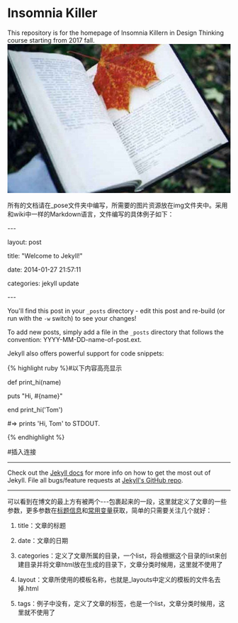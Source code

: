 # Insomnia Killer
This repository is for the homepage of Insomnia Killern in Design Thinking course starting from 2017 fall.
![](https://github.com/Design-Thinking/Design-Thinking.github.io/blob/master/img/Read_me_home.jpg)

所有的文档请在_pose文件夹中编写，所需要的图片资源放在img文件夹中。采用和wiki中一样的Markdown语言，文件编写的具体例子如下：

\---

layout: post

title:  "Welcome to Jekyll!"

date:   2014-01-27 21:57:11

categories: jekyll update

\---

You'll find this post in your `_posts` directory - edit this post and re-build (or run with the `-w` switch) to see your changes!


To add new posts, simply add a file in the `_posts` directory that follows the convention: YYYY-MM-DD-name-of-post.ext.


Jekyll also offers powerful support for code snippets:



{% highlight ruby %}#以下内容高亮显示

def print_hi(name)

  puts "Hi, #{name}"
  
end
print_hi('Tom')

#=> prints 'Hi, Tom' to STDOUT.

{% endhighlight %}

#插入连接

---

Check out the [Jekyll docs][jekyll] for more info on how to get the most out of Jekyll. File all bugs/feature requests at [Jekyll's GitHub repo][jekyll-gh].

[jekyll-gh]: https://github.com/mojombo/jekyll

[jekyll]:    http://jekyllrb.com


---

可以看到在博文的最上方有被两个---包裹起来的一段，这里就定义了文章的一些参数，更多参数在[标题信息](http://jekyll.com.cn/docs/frontmatter/)和[常用变量](http://jekyll.com.cn/docs/variables/)获取，简单的只需要关注几个就好：

1. title：文章的标题

2. date：文章的日期

3. categories：定义了文章所属的目录，一个list，将会根据这个目录的list来创建目录并将文章html放在生成的目录下，文章分类时候用，这里就不使用了

4. layout：文章所使用的模板名称，也就是_layouts中定义的模板的文件名去掉.html

5. tags：例子中没有，定义了文章的标签，也是一个list，文章分类时候用，这里就不使用了



